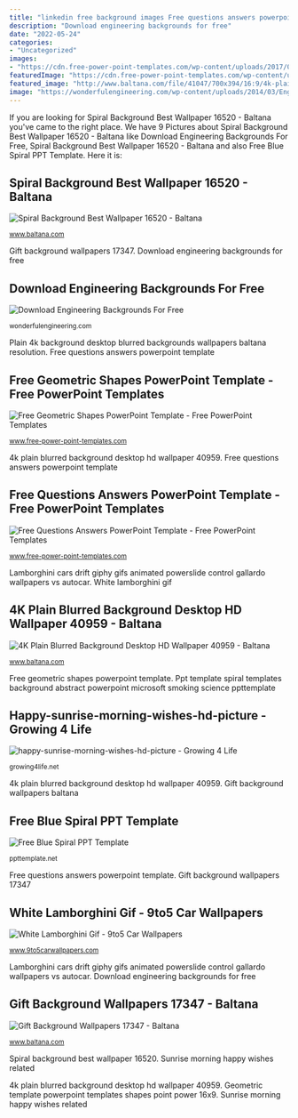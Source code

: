 ```yaml
---
title: "linkedin free background images Free questions answers powerpoint template"
description: "Download engineering backgrounds for free"
date: "2022-05-24"
categories:
- "Uncategorized"
images:
- "https://cdn.free-power-point-templates.com/wp-content/uploads/2017/08/160105-question-template-16x9-1.jpg"
featuredImage: "https://cdn.free-power-point-templates.com/wp-content/uploads/2018/10/160703-geometric-template-16x9-3.jpg"
featured_image: "http://www.baltana.com/file/41047/700x394/16:9/4k-plain-blurred-background-desktop-hd-wallpaper-40959_1403109835.jpg"
image: "https://wonderfulengineering.com/wp-content/uploads/2014/03/Engineering-backgrounds-14.jpg"
---
```


If you are looking for Spiral Background Best Wallpaper 16520 - Baltana you've came to the right place. We have 9 Pictures about Spiral Background Best Wallpaper 16520 - Baltana like Download Engineering Backgrounds For Free, Spiral Background Best Wallpaper 16520 - Baltana and also Free Blue Spiral PPT Template. Here it is:

## Spiral Background Best Wallpaper 16520 - Baltana

![Spiral Background Best Wallpaper 16520 - Baltana](https://www.baltana.com/file/16372/700x394/16:9/spiral-background-best-wallpaper-16520_1838218351.jpg "Gift background wallpapers baltana")

<small>www.baltana.com</small>

Gift background wallpapers 17347. Download engineering backgrounds for free

## Download Engineering Backgrounds For Free

![Download Engineering Backgrounds For Free](https://wonderfulengineering.com/wp-content/uploads/2014/03/Engineering-backgrounds-14.jpg "Free geometric shapes powerpoint template")

<small>wonderfulengineering.com</small>

Plain 4k background desktop blurred backgrounds wallpapers baltana resolution. Free questions answers powerpoint template

## Free Geometric Shapes PowerPoint Template - Free PowerPoint Templates

![Free Geometric Shapes PowerPoint Template - Free PowerPoint Templates](https://cdn.free-power-point-templates.com/wp-content/uploads/2018/10/160703-geometric-template-16x9-3.jpg "White lamborghini gif")

<small>www.free-power-point-templates.com</small>

4k plain blurred background desktop hd wallpaper 40959. Free questions answers powerpoint template

## Free Questions Answers PowerPoint Template - Free PowerPoint Templates

![Free Questions Answers PowerPoint Template - Free PowerPoint Templates](https://cdn.free-power-point-templates.com/wp-content/uploads/2017/08/160105-question-template-16x9-1.jpg "Sunrise morning happy wishes related")

<small>www.free-power-point-templates.com</small>

Lamborghini cars drift giphy gifs animated powerslide control gallardo wallpapers vs autocar. White lamborghini gif

## 4K Plain Blurred Background Desktop HD Wallpaper 40959 - Baltana

![4K Plain Blurred Background Desktop HD Wallpaper 40959 - Baltana](http://www.baltana.com/file/41047/700x394/16:9/4k-plain-blurred-background-desktop-hd-wallpaper-40959_1403109835.jpg "Ppt template spiral templates background abstract powerpoint microsoft smoking science ppttemplate")

<small>www.baltana.com</small>

Free geometric shapes powerpoint template. Ppt template spiral templates background abstract powerpoint microsoft smoking science ppttemplate

## Happy-sunrise-morning-wishes-hd-picture - Growing 4 Life

![happy-sunrise-morning-wishes-hd-picture - Growing 4 Life](http://growing4life.net/wp-content/uploads/2015/02/happy-sunrise-morning-wishes-hd-picture.jpg "Gift background wallpapers 17347")

<small>growing4life.net</small>

4k plain blurred background desktop hd wallpaper 40959. Gift background wallpapers baltana

## Free Blue Spiral PPT Template

![Free Blue Spiral PPT Template](https://ppttemplate.net/wp-content/uploads/2014/11/10309-blue-ppt-template-0001-1.jpg "Free geometric shapes powerpoint template")

<small>ppttemplate.net</small>

Free questions answers powerpoint template. Gift background wallpapers 17347

## White Lamborghini Gif - 9to5 Car Wallpapers

![White Lamborghini Gif - 9to5 Car Wallpapers](http://www.9to5carwallpapers.com/wp-content/uploads/2014/01/White-Lamborghini-Gif.gif "White lamborghini gif")

<small>www.9to5carwallpapers.com</small>

Lamborghini cars drift giphy gifs animated powerslide control gallardo wallpapers vs autocar. Download engineering backgrounds for free

## Gift Background Wallpapers 17347 - Baltana

![Gift Background Wallpapers 17347 - Baltana](http://www.baltana.com/file/17461/700x394/16:9/gift-background-wallpapers-17347_732704373.jpg "Free questions answers powerpoint template")

<small>www.baltana.com</small>

Spiral background best wallpaper 16520. Sunrise morning happy wishes related

4k plain blurred background desktop hd wallpaper 40959. Geometric template powerpoint templates shapes point power 16x9. Sunrise morning happy wishes related
